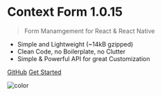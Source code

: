 # Context Form 1.0.15

> Form Manamgement for React & React Native

* Simple and Lightweight \(~14kB gzipped\)
* Clean Code, no Boilerplate, no Clutter
* Simple & Powerful API for great Customization

[GitHub](https://github.com/context-form/context-form/) [Get Started](./)

![color](https://github.com/Youshido/context-form/tree/b995c49ca88e4ad360ccf6ac93f32989f4ed9f8c/docs/#f0fff0)

